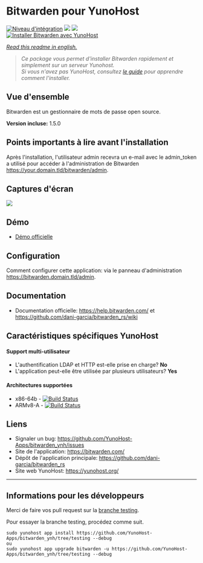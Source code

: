 # Bitwarden pour YunoHost

[![Niveau d'intégration](https://dash.yunohost.org/integration/bitwarden.svg)](https://dash.yunohost.org/appci/app/bitwarden) ![](https://ci-apps.yunohost.org/ci/badges/bitwarden.status.svg) ![](https://ci-apps.yunohost.org/ci/badges/bitwarden.maintain.svg)  
[![Installer Bitwarden avec YunoHost](https://install-app.yunohost.org/install-with-yunohost.png)](https://install-app.yunohost.org/?app=bitwarden)

*[Read this readme in english.](./README.md)* 

> *Ce package vous permet d'installer Bitwarden rapidement et simplement sur un serveur Yunohost.  
Si vous n'avez pas YunoHost, consultez [le guide](https://yunohost.org/#/install) pour apprendre comment l'installer.*

## Vue d'ensemble
Bitwarden est un gestionnaire de mots de passe open source.

**Version incluse:** 1.5.0

## Points importants à lire avant l'installation

Après l'installation, l'utilisateur admin recevra un e-mail avec le admin_token a utilisé pour accéder à l'administration de Bitwarden https://your.domain.tld/bitwarden/admin.

## Captures d'écran

![](https://bitwarden.com/images/hero.png)

## Démo

* [Démo officielle](https://vault.bitwarden.com/#/register)

## Configuration

Comment configurer cette application: via le panneau d'administration https://bitwarden.domain.tld/admin.

## Documentation

 * Documentation officielle: https://help.bitwarden.com/ et https://github.com/dani-garcia/bitwarden_rs/wiki

## Caractéristiques spécifiques YunoHost

#### Support multi-utilisateur

* L'authentification LDAP et HTTP est-elle prise en charge? **No**
* L'application peut-elle être utilisée par plusieurs utilisateurs? **Yes**

#### Architectures supportées

* x86-64b - [![Build Status](https://ci-apps.yunohost.org/ci/logs/bitwarden%20%28Apps%29.svg)](https://ci-apps.yunohost.org/ci/apps/bitwarden/)
* ARMv8-A - [![Build Status](https://ci-apps-arm.yunohost.org/ci/logs/bitwarden%20%28Apps%29.svg)](https://ci-apps-arm.yunohost.org/ci/apps/bitwarden/)

## Liens

 * Signaler un bug: https://github.com/YunoHost-Apps/bitwarden_ynh/issues
 * Site de l'application: https://bitwarden.com/
 * Dépôt de l'application principale: https://github.com/dani-garcia/bitwarden_rs
 * Site web YunoHost: https://yunohost.org/

---

Informations pour les développeurs
----------------

Merci de faire vos pull request sur la [branche testing](https://github.com/YunoHost-Apps/bitwarden_ynh/tree/testing).

Pour essayer la branche testing, procédez comme suit.
```
sudo yunohost app install https://github.com/YunoHost-Apps/bitwarden_ynh/tree/testing --debug
ou
sudo yunohost app upgrade bitwarden -u https://github.com/YunoHost-Apps/bitwarden_ynh/tree/testing --debug
```
